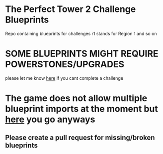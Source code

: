 # The Perfect Tower 2 Challenge Blueprints
Repo containing blueprints for challenges
r1 stands for Region 1 and so on


# SOME BLUEPRINTS MIGHT REQUIRE POWERSTONES/UPGRADES
please let me know [here](https://github.com/mc-0bit/pt2-challenges/issues/new?assignees=&labels=bug&template=blueprint-not-working.md&title=%5BBlueprint+not+working%5D) if you cant complete a challenge

# The game does not allow multiple blueprint imports at the moment but [here](https://github.com/mc-0bit/pt2-challenges/issues/new?assignees=&labels=bug&template=blueprint-not-working.md&title=%5BBlueprint+not+working%5D) you go anyways


## Please create a pull request for missing/broken blueprints
